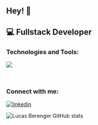 ## Hey! 👋
💻 Fullstack Developer
---

### Technologies and Tools:  

<p align="start">
  <a href="https://skillicons.dev">
    <img src="https://skillicons.dev/icons?i=python,django,flask,docker,git" />
  </a>
</p>
<br />

### Connect with me:


[![linkedin](https://img.shields.io/badge/LinkedIn-0077B5?style=for-the-badge&logo=linkedin&logoColor=white)](https://www.linkedin.com/in/lucas-berenger/)

![Lucas Berenger GitHub stats](https://github-readme-stats.vercel.app/api?username=lucasberenger&show_icons=true&theme=cobalt)
